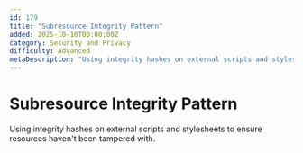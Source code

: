 ```yaml
---
id: 179
title: "Subresource Integrity Pattern"
added: 2025-10-10T00:00:00Z
category: Security and Privacy
difficulty: Advanced
metaDescription: "Using integrity hashes on external scripts and stylesheets to ensure resources haven't been tampered with."
---
```


# Subresource Integrity Pattern

Using integrity hashes on external scripts and stylesheets to ensure resources haven't been tampered with.
